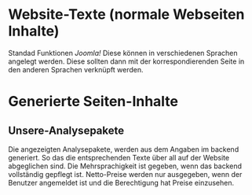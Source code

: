 # Website-Texte (normale Webseiten Inhalte)

Standad Funktionen *Joomla!*  Diese können in verschiedenen Sprachen angelegt werden. Diese sollten dann mit der korrespondierenden Seite in den anderen Sprachen verknüpft werden.

# Generierte Seiten-Inhalte
## Unsere-Analysepakete

Die angezeigten Analysepakete, werden aus dem Angaben im backend generiert. So das die entsprechenden Texte über all auf der Website abgeglichen sind.
Die Mehrsprachigkeit ist gegeben, wenn das backend vollständig gepflegt ist.
Netto-Preise werden nur ausgegeben, wenn der Benutzer angemeldet ist und die Berechtigung hat Preise einzusehen.